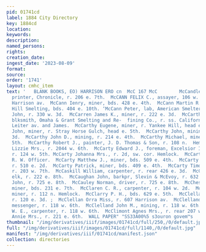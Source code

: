 ```yaml
---
pid: 01741cd
label: 1884 City Directory
key: 1884cd
location: 
keywords: 
description: 
named_persons: 
rights: 
creation_date: 
ingest_date: '2023-08-09'
format: 
source: 
order: '1741'
layout: cmhc_item
text: '   BLANK BOOKS, EO) HARRISON ERO cn  McC 167 McC        McCandless Thomas H.,
  printer, Chronicle, r. 206 e. 7th.  McCANN FELIX C., assayer, 106 w. 5th, r. 313
  Harrison av.  McCann Ienry, miner, bds. 428 e. 4th.  McCann Martin R., lab, Fryer
  Hill Smelting, bds. 404 e. 10th. ‘McCann Peter, lab, American Smelter.  '' McCannon
  John, r. 330 w. 3d.  McCarren James K., miner, r. 222 e. 3d.  McCarthy Charles,
  blksmith, Omaha & Grant Smelting and Re-  fining Co., r. ss. California Gulch, bet.
  Leiter av. and James.  McCarthy Eugene, miner, r. Yankee Hill, head e. 5th.  McCarthy
  John, miner, r. Stray Horse Gulch, head e. 5th.  McCarthy John, mining, r. 112 w.
  3d.  McCarthy John D., mining, r. 214 e. 4th.  McCarthy Michael, miner, r. 721 e.
  5th.  McCarthy Robert J., painter, J. D. Thomas & Son, r. 108 n.  Hemlock.  McCartney
  Lizzie Mrs., r. 2044 w. 6th.  McCarty Edward J., foreman, Excelsior Iron Works,
  r. 124 w. 5th. McCarty Johanna Mrs., r. 2d, sw. cor. Hemlock.  McCarty J. H., driver,
  R. W. Officer.  McCarty Matthew J., miner, bds. 509 e. 4th.  McCarty Murty Mrs.,
  r. 510 e. 2d.  McCarty Patrick, miner, bds. 409 e. 4th.  McCarty Timothy, miner,
  r. 203 w. 7th.  McCaskill William, carpenter, r. rear 426 e. 3d.  McCaughey James,
  elk, r. 222 e. 8th.  McCaughan John, barkpr, Slevin & McEvoy, r. 632 e. 5th. McCauley
  John, r. 725 e. 8th.  McCauley Norman, driver, r. 725 e. 8th.  McChesney Israel,
  miner, bds. 231 e. 7th.  McClaren C. R., carpenter, r. 104 w. 2d.  McClaren Thomas,
  miner, r. 112 n. Hemlock.  McClarry P. H., bds. 629 e. 5th.  McClellan Etta Miss,
  r. 120 e. 3d. ;  McClellan Orra Miss, r. 607 Harrison av.  McClelland Hugh R., tel.
  messenger, r. 118 w. 6th.  McClelland John M., mining, r. 118 w. 6th.  McClelland
  W. E., carpenter, r. 118 w. 6th.  McClimont Agnes Mrs., r. rear 207 w. 3d.  McCloskey
  Annie Mrs., r. 221 e. 6th.  WALL PAPER" "SS33A00%5 s3ouron govem™s    '
thumbnail: "/img/derivatives/iiif/images/01741cd/full/250,/0/default.jpg"
full: "/img/derivatives/iiif/images/01741cd/full/1140,/0/default.jpg"
manifest: "/img/derivatives/iiif/01741cd/manifest.json"
collection: directories
---
```


